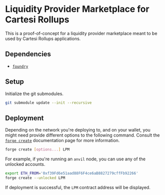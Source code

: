 # Liquidity Provider Marketplace for Cartesi Rollups

This is a proof-of-concept for a liquidity provider marketplace meant to be used by Cartesi Rollups applications.

## Dependencies

- [`foundry`](https://book.getfoundry.sh/)

## Setup

Initialize the git submodules.

```sh
git submodule update --init --recursive
```

## Deployment

Depending on the network you're deploying to, and on your wallet, you might need provide different options to the following command. Consult the [`forge create`](https://book.getfoundry.sh/reference/forge/forge-create) documentation page for more information.

```sh
forge create [options...] LPM
```

For example, if you're running an `anvil` node, you can use any of the unlocked accounts.

```sh
export ETH_FROM='0xf39Fd6e51aad88F6F4ce6aB8827279cffFb92266'
forge create --unlocked LPM
```

If deployment is successful, the `LPM` contract address will be displayed.
